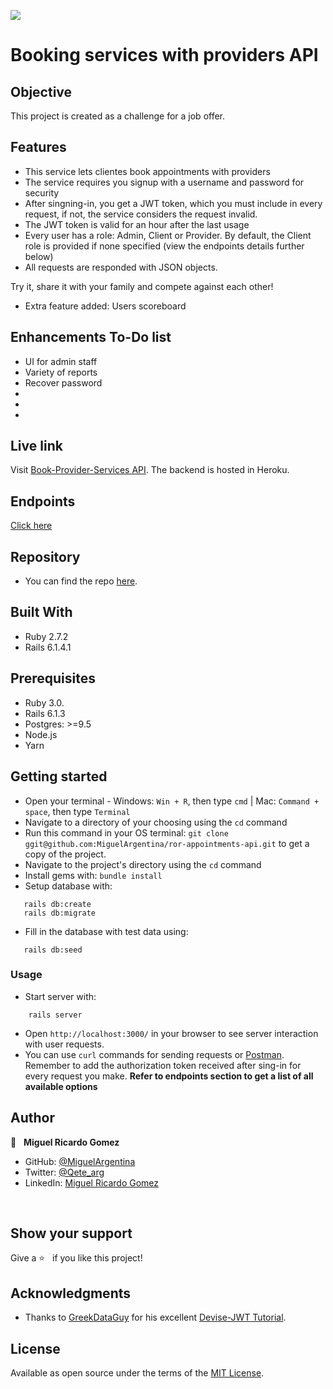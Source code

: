 
![](https://img.shields.io/badge/TucuSoft-Software%20Solutions-red)

# Booking services with providers API

## Objective

This project is created as a challenge for a job offer.

## Features

- This service lets clientes book appointments with providers
- The service requires you signup with a username and password for security
- After singning-in, you get a JWT token, which you must include in every request, if not, the service considers the request invalid.
- The JWT token is valid for an hour after the last usage
- Every user has a role: Admin, Client or Provider. By default, the Client role is provided if none specified (view the endpoints details further below)
- All requests are responded with JSON objects.

Try it, share it with your family and compete against each other!

- Extra feature added: Users scoreboard


## Enhancements To-Do list

- UI for admin staff
- Variety of reports
- Recover password
- 
- 
-

## Live link

Visit [Book-Provider-Services API](h#).
The backend is hosted in Heroku.
## Endpoints

[Click here](./endpoints.md)


## Repository

- You can find the repo [here](hhttps://github.com/MiguelArgentina/ror-appointments-api).

## Built With

- Ruby 2.7.2
- Rails 6.1.4.1

## Prerequisites
- Ruby 3.0.
- Rails 6.1.3
- Postgres: >=9.5
- Node.js
- Yarn

## Getting started

- Open your terminal - Windows: `Win + R`, then type `cmd` | Mac: `Command + space`, then type `Terminal`
- Navigate to a directory of your choosing using the `cd` command
- Run this command in your OS terminal: `git clone ggit@github.com:MiguelArgentina/ror-appointments-api.git` to get a copy of the project.
- Navigate to the project's directory using the `cd` command
- Install gems with: `bundle install`  
- Setup database with:

```
   rails db:create
   rails db:migrate
```
- Fill in the database with test data using:

```
   rails db:seed
```

### Usage

- Start server with:

```
    rails server
```

- Open `http://localhost:3000/` in your browser to see server interaction with user requests.
- You can use  `curl` commands for sending requests or [Postman](https://www.postman.com/downloads/). Remember to add the authorization token received after sing-in for every request you make. **Refer to endpoints section to get a list of all available options**


## Author

👤 &nbsp; **Miguel Ricardo Gomez**

- GitHub: [@MiguelArgentina](https://github.com/MiguelArgentina)
- Twitter: [@Qete_arg](https://twitter.com/Qete_arg)
- LinkedIn: [Miguel Ricardo Gomez](https://www.linkedin.com/in/miguelricardogomez/)

<br>

## Show your support

Give a ⭐️ &nbsp; if you like this project!


## Acknowledgments

- Thanks to [GreekDataGuy](https://greekdataguy.medium.com/) for his excellent [Devise-JWT Tutorial](https://medium.com/ruby-daily/a-devise-jwt-tutorial-for-authenticating-users-in-ruby-on-rails-ca214898318e). 

## License

Available as open source under the terms of the [MIT License](https://opensource.org/licenses/MIT).